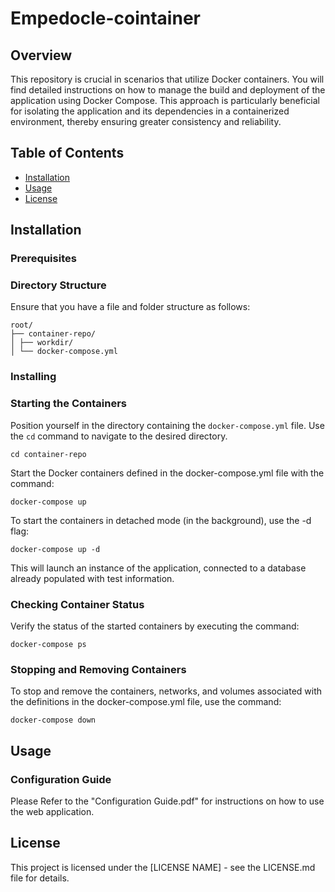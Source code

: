 # Empedocle-cointainer

## Overview
This repository is crucial in scenarios that utilize Docker containers. You will find detailed instructions on how to manage the build and deployment of the application using Docker Compose. This approach is particularly beneficial for isolating the application and its dependencies in a containerized environment, thereby ensuring greater consistency and reliability.

## Table of Contents
- [Installation](#installation)
- [Usage](#usage)
- [License](#license)

## Installation
### Prerequisites
### Directory Structure
Ensure that you have a file and folder structure as follows:
```
root/
├── container-repo/
│ ├── workdir/
│ └── docker-compose.yml
```
### Installing
### Starting the Containers
Position yourself in the directory containing the `docker-compose.yml` file. Use the `cd` command to navigate to the desired directory.

```
cd container-repo
```
Start the Docker containers defined in the docker-compose.yml file with the command:
```
docker-compose up
```
To start the containers in detached mode (in the background), use the -d flag:
```
docker-compose up -d
```
This will launch an instance of the application, connected to a database already populated with test information.
### Checking Container Status
Verify the status of the started containers by executing the command:
```
docker-compose ps
```
### Stopping and Removing Containers
To stop and remove the containers, networks, and volumes associated with the definitions in the docker-compose.yml file, use the command:
```
docker-compose down
```
## Usage
### Configuration Guide
Please Refer to the "Configuration Guide.pdf" for instructions on how to use the web application.

## License
This project is licensed under the [LICENSE NAME] - see the LICENSE.md file for details.

